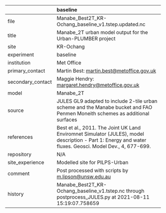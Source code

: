 |                   | baseline                                                                                                                                                |
|:------------------|:--------------------------------------------------------------------------------------------------------------------------------------------------------|
| file              | Manabe_Best2T_KR-Ochang_baseline_v1.tstep.updated.nc                                                                                                    |
| title             | Manabe_2T urban model output for the Urban-PLUMBER project                                                                                              |
| site              | KR-Ochang                                                                                                                                               |
| experiment        | baseline                                                                                                                                                |
| institution       | Met Office                                                                                                                                              |
| primary_contact   | Martin Best: martin.best@metoffice.gov.uk                                                                                                               |
| secondary_contact | Maggie Hendry: margaret.hendry@metoffice.gov.uk                                                                                                         |
| model             | Manabe_2T                                                                                                                                               |
| source            | JULES GL9 adapted to include 2-tile urban scheme and the Manabe bucket and FAO Penmen Moneith schemes as additional surfaces                            |
| references        | Best et al., 2011. The Joint UK Land Enviromnet Simulator (JULES), model description - Part 1: Energy and water fluxes. Geosci. Model Dev., 4, 677-699. |
| repository        | N/A                                                                                                                                                     |
| site_experience   | Modelled site for PILPS-Urban                                                                                                                           |
| comment           | Post processed with scripts by m.lipson@unsw.edu.au                                                                                                     |
| history           | Manabe_Best2T_KR-Ochang_baseline_v1.tstep.nc through postprocess_JULES.py at 2021-08-11 15:19:07.758659                                                 |
